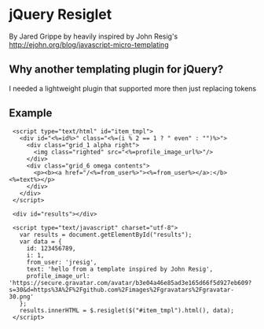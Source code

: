 # jQuery Resiglet

By Jared Grippe by heavily inspired by John Resig's http://ejohn.org/blog/javascript-micro-templating

## Why another templating plugin for jQuery?
I needed a lightweight plugin that supported more then just replacing tokens

## Example

     <script type="text/html" id="item_tmpl">
       <div id="<%=id%>" class="<%=(i % 2 == 1 ? " even" : "")%>">
         <div class="grid_1 alpha right">
           <img class="righted" src="<%=profile_image_url%>"/>
         </div>
         <div class="grid_6 omega contents">
           <p><b><a href="/<%=from_user%>"><%=from_user%></a>:</b> <%=text%></p>
         </div>
       </div>
     </script>
 
     <div id="results"></div>
 
     <script type="text/javascript" charset="utf-8">
       var results = document.getElementById("results");
       var data = {
         id: 123456789,
         i: 1,
         from_user: 'jresig',
         text: 'hello from a template inspired by John Resig',
         profile_image_url: 'https://secure.gravatar.com/avatar/b3e04a46e85ad3e165d66f5d927eb609?s=30&d=https%3A%2F%2Fgithub.com%2Fimages%2Fgravatars%2Fgravatar-30.png'
       };
       results.innerHTML = $.resiglet($("#item_tmpl").html(), data);
     </script>